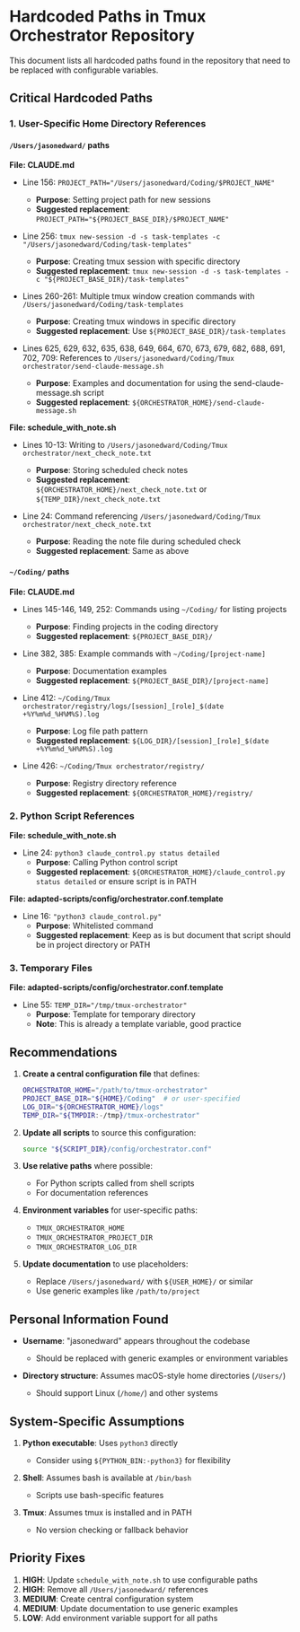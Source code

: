 # Hardcoded Paths in Tmux Orchestrator Repository

This document lists all hardcoded paths found in the repository that need to be replaced with configurable variables.

## Critical Hardcoded Paths

### 1. User-Specific Home Directory References

#### `/Users/jasonedward/` paths

**File: CLAUDE.md**
- Line 156: `PROJECT_PATH="/Users/jasonedward/Coding/$PROJECT_NAME"`
  - **Purpose**: Setting project path for new sessions
  - **Suggested replacement**: `PROJECT_PATH="${PROJECT_BASE_DIR}/$PROJECT_NAME"`

- Line 256: `tmux new-session -d -s task-templates -c "/Users/jasonedward/Coding/task-templates"`
  - **Purpose**: Creating tmux session with specific directory
  - **Suggested replacement**: `tmux new-session -d -s task-templates -c "${PROJECT_BASE_DIR}/task-templates"`

- Lines 260-261: Multiple tmux window creation commands with `/Users/jasonedward/Coding/task-templates`
  - **Purpose**: Creating tmux windows in specific directory
  - **Suggested replacement**: Use `${PROJECT_BASE_DIR}/task-templates`

- Lines 625, 629, 632, 635, 638, 649, 664, 670, 673, 679, 682, 688, 691, 702, 709: References to `/Users/jasonedward/Coding/Tmux orchestrator/send-claude-message.sh`
  - **Purpose**: Examples and documentation for using the send-claude-message.sh script
  - **Suggested replacement**: `${ORCHESTRATOR_HOME}/send-claude-message.sh`

**File: schedule_with_note.sh**
- Lines 10-13: Writing to `/Users/jasonedward/Coding/Tmux orchestrator/next_check_note.txt`
  - **Purpose**: Storing scheduled check notes
  - **Suggested replacement**: `${ORCHESTRATOR_HOME}/next_check_note.txt` or `${TEMP_DIR}/next_check_note.txt`

- Line 24: Command referencing `/Users/jasonedward/Coding/Tmux orchestrator/next_check_note.txt`
  - **Purpose**: Reading the note file during scheduled check
  - **Suggested replacement**: Same as above

#### `~/Coding/` paths

**File: CLAUDE.md**
- Lines 145-146, 149, 252: Commands using `~/Coding/` for listing projects
  - **Purpose**: Finding projects in the coding directory
  - **Suggested replacement**: `${PROJECT_BASE_DIR}/`

- Line 382, 385: Example commands with `~/Coding/[project-name]`
  - **Purpose**: Documentation examples
  - **Suggested replacement**: `${PROJECT_BASE_DIR}/[project-name]`

- Line 412: `~/Coding/Tmux orchestrator/registry/logs/[session]_[role]_$(date +%Y%m%d_%H%M%S).log`
  - **Purpose**: Log file path pattern
  - **Suggested replacement**: `${LOG_DIR}/[session]_[role]_$(date +%Y%m%d_%H%M%S).log`

- Line 426: `~/Coding/Tmux orchestrator/registry/`
  - **Purpose**: Registry directory reference
  - **Suggested replacement**: `${ORCHESTRATOR_HOME}/registry/`

### 2. Python Script References

**File: schedule_with_note.sh**
- Line 24: `python3 claude_control.py status detailed`
  - **Purpose**: Calling Python control script
  - **Suggested replacement**: `${ORCHESTRATOR_HOME}/claude_control.py status detailed` or ensure script is in PATH

**File: adapted-scripts/config/orchestrator.conf.template**
- Line 16: `"python3 claude_control.py"`
  - **Purpose**: Whitelisted command
  - **Suggested replacement**: Keep as is but document that script should be in project directory or PATH

### 3. Temporary Files

**File: adapted-scripts/config/orchestrator.conf.template**
- Line 55: `TEMP_DIR="/tmp/tmux-orchestrator"`
  - **Purpose**: Template for temporary directory
  - **Note**: This is already a template variable, good practice

## Recommendations

1. **Create a central configuration file** that defines:
   ```bash
   ORCHESTRATOR_HOME="/path/to/tmux-orchestrator"
   PROJECT_BASE_DIR="${HOME}/Coding"  # or user-specified
   LOG_DIR="${ORCHESTRATOR_HOME}/logs"
   TEMP_DIR="${TMPDIR:-/tmp}/tmux-orchestrator"
   ```

2. **Update all scripts** to source this configuration:
   ```bash
   source "${SCRIPT_DIR}/config/orchestrator.conf"
   ```

3. **Use relative paths** where possible:
   - For Python scripts called from shell scripts
   - For documentation references

4. **Environment variables** for user-specific paths:
   - `TMUX_ORCHESTRATOR_HOME`
   - `TMUX_ORCHESTRATOR_PROJECT_DIR`
   - `TMUX_ORCHESTRATOR_LOG_DIR`

5. **Update documentation** to use placeholders:
   - Replace `/Users/jasonedward/` with `${USER_HOME}/` or similar
   - Use generic examples like `/path/to/project`

## Personal Information Found

- **Username**: "jasonedward" appears throughout the codebase
  - Should be replaced with generic examples or environment variables

- **Directory structure**: Assumes macOS-style home directories (`/Users/`)
  - Should support Linux (`/home/`) and other systems

## System-Specific Assumptions

1. **Python executable**: Uses `python3` directly
   - Consider using `${PYTHON_BIN:-python3}` for flexibility

2. **Shell**: Assumes bash is available at `/bin/bash`
   - Scripts use bash-specific features

3. **Tmux**: Assumes tmux is installed and in PATH
   - No version checking or fallback behavior

## Priority Fixes

1. **HIGH**: Update `schedule_with_note.sh` to use configurable paths
2. **HIGH**: Remove all `/Users/jasonedward/` references
3. **MEDIUM**: Create central configuration system
4. **MEDIUM**: Update documentation to use generic examples
5. **LOW**: Add environment variable support for all paths